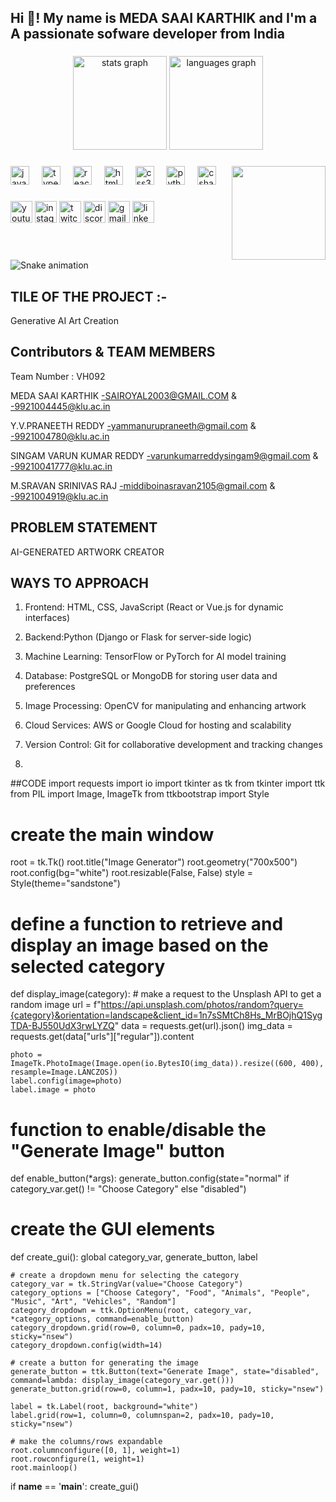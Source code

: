 <h2 align="left">Hi 👋! My name is MEDA SAAI KARTHIK and I'm a A passionate sofware developer from India</h2>

###

<div align="center">
  <img src="https://github-readme-stats.vercel.app/api?username=maurodesouza&hide_title=false&hide_rank=false&show_icons=true&include_all_commits=true&count_private=true&disable_animations=false&theme=dracula&locale=en&hide_border=false" height="150" alt="stats graph"  />
  <img src="https://github-readme-stats.vercel.app/api/top-langs?username=maurodesouza&locale=en&hide_title=false&layout=compact&card_width=320&langs_count=5&theme=dracula&hide_border=false" height="150" alt="languages graph"  />
</div>

###

<img align="right" height="150" src="https://i.imgflip.com/65efzo.gif"  />

###

<div align="left">
  <img src="https://cdn.jsdelivr.net/gh/devicons/devicon/icons/javascript/javascript-original.svg" height="30" alt="javascript logo"  />
  <img width="12" />
  <img src="https://cdn.jsdelivr.net/gh/devicons/devicon/icons/typescript/typescript-original.svg" height="30" alt="typescript logo"  />
  <img width="12" />
  <img src="https://cdn.jsdelivr.net/gh/devicons/devicon/icons/react/react-original.svg" height="30" alt="react logo"  />
  <img width="12" />
  <img src="https://cdn.jsdelivr.net/gh/devicons/devicon/icons/html5/html5-original.svg" height="30" alt="html5 logo"  />
  <img width="12" />
  <img src="https://cdn.jsdelivr.net/gh/devicons/devicon/icons/css3/css3-original.svg" height="30" alt="css3 logo"  />
  <img width="12" />
  <img src="https://cdn.jsdelivr.net/gh/devicons/devicon/icons/python/python-original.svg" height="30" alt="python logo"  />
  <img width="12" />
  <img src="https://cdn.jsdelivr.net/gh/devicons/devicon/icons/csharp/csharp-original.svg" height="30" alt="csharp logo"  />
</div>

###

<div align="left">
  <img src="https://img.shields.io/static/v1?message=Youtube&logo=youtube&label=&color=FF0000&logoColor=white&labelColor=&style=for-the-badge" height="35" alt="youtube logo"  />
  <img src="https://img.shields.io/static/v1?message=Instagram&logo=instagram&label=&color=E4405F&logoColor=white&labelColor=&style=for-the-badge" height="35" alt="instagram logo"  />
  <img src="https://img.shields.io/static/v1?message=Twitch&logo=twitch&label=&color=9146FF&logoColor=white&labelColor=&style=for-the-badge" height="35" alt="twitch logo"  />
  <img src="https://img.shields.io/static/v1?message=Discord&logo=discord&label=&color=7289DA&logoColor=white&labelColor=&style=for-the-badge" height="35" alt="discord logo"  />
  <img src="https://img.shields.io/static/v1?message=Gmail&logo=gmail&label=&color=D14836&logoColor=white&labelColor=&style=for-the-badge" height="35" alt="gmail logo"  />
  <img src="https://img.shields.io/static/v1?message=LinkedIn&logo=linkedin&label=&color=0077B5&logoColor=white&labelColor=&style=for-the-badge" height="35" alt="linkedin logo"  />
</div>

###

<br clear="both">

<img src="https://raw.githubusercontent.com/maurodesouza/maurodesouza/output/snake.svg" alt="Snake animation" />

###

## TILE OF THE PROJECT :- 
Generative AI Art Creation

## Contributors & TEAM MEMBERS 
Team Number : VH092


MEDA SAAI KARTHIK         -SAIROYAL2003@GMAIL.COM & -9921004445@klu.ac.in  

Y.V.PRANEETH REDDY        -yammanurupraneeth@gmail.com & -9921004780@klu.ac.in

SINGAM VARUN KUMAR REDDY  -varunkumarreddysingam9@gmail.com & -99210041777@klu.ac.in

M.SRAVAN SRINIVAS RAJ     -middiboinasravan2105@gmail.com & -9921004919@klu.ac.in


## PROBLEM STATEMENT
AI-GENERATED ARTWORK CREATOR

## WAYS TO APPROACH
1. Frontend: HTML, CSS, JavaScript (React or Vue.js for dynamic interfaces)
  
2. Backend:Python (Django or Flask for server-side logic)
  
3. Machine Learning: TensorFlow or PyTorch for AI model training
  
4. Database: PostgreSQL or MongoDB for storing user data and preferences
  
5. Image Processing: OpenCV for manipulating and enhancing artwork
  
6. Cloud Services: AWS or Google Cloud for hosting and scalability
  
7. Version Control: Git for collaborative development and tracking changes
8. 


##CODE
import requests
import io
import tkinter as tk
from tkinter import ttk
from PIL import Image, ImageTk
from ttkbootstrap import Style

# create the main window
root = tk.Tk()
root.title("Image Generator")
root.geometry("700x500")
root.config(bg="white")
root.resizable(False, False)
style = Style(theme="sandstone")

# define a function to retrieve and display an image based on the selected category
def display_image(category):
    # make a request to the Unsplash API to get a random image
    url = f"https://api.unsplash.com/photos/random?query={category}&orientation=landscape&client_id=1n7sSMtCh8Hs_MrBOjhQ1SygTDA-BJ550UdX3rwLYZQ"
    data = requests.get(url).json()
    img_data = requests.get(data["urls"]["regular"]).content

    photo = ImageTk.PhotoImage(Image.open(io.BytesIO(img_data)).resize((600, 400), resample=Image.LANCZOS))
    label.config(image=photo)
    label.image = photo

# function to enable/disable the "Generate Image" button
def enable_button(*args):
    generate_button.config(state="normal" if category_var.get() != "Choose Category" else "disabled")

# create the GUI elements
def create_gui():
    global category_var, generate_button, label

    # create a dropdown menu for selecting the category
    category_var = tk.StringVar(value="Choose Category")
    category_options = ["Choose Category", "Food", "Animals", "People", "Music", "Art", "Vehicles", "Random"]
    category_dropdown = ttk.OptionMenu(root, category_var, *category_options, command=enable_button)
    category_dropdown.grid(row=0, column=0, padx=10, pady=10, sticky="nsew")
    category_dropdown.config(width=14)

    # create a button for generating the image
    generate_button = ttk.Button(text="Generate Image", state="disabled", command=lambda: display_image(category_var.get()))
    generate_button.grid(row=0, column=1, padx=10, pady=10, sticky="nsew")

    label = tk.Label(root, background="white")
    label.grid(row=1, column=0, columnspan=2, padx=10, pady=10, sticky="nsew")

    # make the columns/rows expandable
    root.columnconfigure([0, 1], weight=1)
    root.rowconfigure(1, weight=1)
    root.mainloop()

if __name__ == '__main__':
    create_gui()
